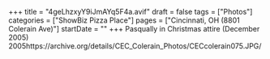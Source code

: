 +++
title = "4geLhzxyY9iJmAYq5F4a.avif"
draft = false
tags = ["Photos"]
categories = ["ShowBiz Pizza Place"]
pages = ["Cincinnati, OH (8801 Colerain Ave)"]
startDate = ""
+++
Pasqually in Christmas attire (December 2005) 2005https://archive.org/details/CEC_Colerain_Photos/CECcolerain075.JPG/
